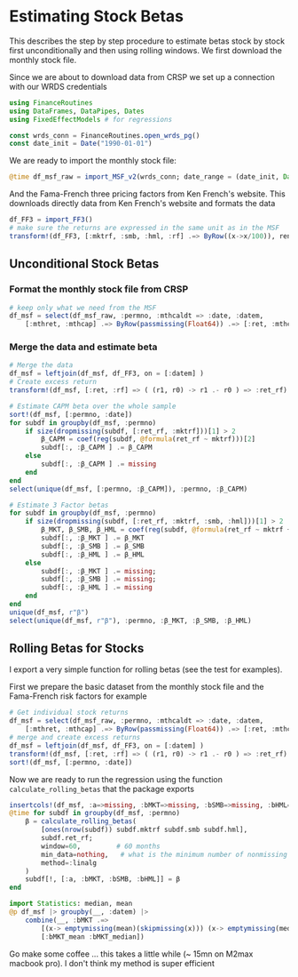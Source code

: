 # Estimating Stock Betas

This describes the step by step procedure to estimate betas stock by stock first unconditionally and then using rolling windows.
We first download the monthly stock file.


Since we are about to download data from CRSP we set up a connection with our WRDS credentials
```julia
using FinanceRoutines
using DataFrames, DataPipes, Dates
using FixedEffectModels # for regressions

const wrds_conn = FinanceRoutines.open_wrds_pg()
const date_init = Date("1990-01-01")
```

We are ready to import the monthly stock file:
```julia
@time df_msf_raw = import_MSF_v2(wrds_conn; date_range = (date_init, Dates.today())); 
```

And the Fama-French three pricing factors from Ken French's website.
This downloads directly data from Ken French's website and formats the data
```julia
df_FF3 = import_FF3()
# make sure the returns are expressed in the same unit as in the MSF
transform!(df_FF3, [:mktrf, :smb, :hml, :rf] .=> ByRow((x->x/100)), renamecols=false )
```


## Unconditional Stock Betas


### Format the monthly stock file from CRSP

```julia
# keep only what we need from the MSF
df_msf = select(df_msf_raw, :permno, :mthcaldt => :date, :datem, 
    [:mthret, :mthcap] .=> ByRow(passmissing(Float64)) .=> [:ret, :mthcap]) # convert from decimals
```


### Merge the data and estimate beta

```julia
# Merge the data
df_msf = leftjoin(df_msf, df_FF3, on = [:datem] )
# Create excess return
transform!(df_msf, [:ret, :rf] => ( (r1, r0) -> r1 .- r0 ) => :ret_rf)

# Estimate CAPM beta over the whole sample
sort!(df_msf, [:permno, :date])
for subdf in groupby(df_msf, :permno)
    if size(dropmissing(subdf, [:ret_rf, :mktrf]))[1] > 2
        β_CAPM = coef(reg(subdf, @formula(ret_rf ~ mktrf)))[2]
        subdf[:, :β_CAPM ] .= β_CAPM
    else
        subdf[:, :β_CAPM ] .= missing
    end
end
select(unique(df_msf, [:permno, :β_CAPM]), :permno, :β_CAPM)

# Estimate 3 Factor betas
for subdf in groupby(df_msf, :permno)
    if size(dropmissing(subdf, [:ret_rf, :mktrf, :smb, :hml]))[1] > 2
        β_MKT, β_SMB, β_HML = coef(reg(subdf, @formula(ret_rf ~ mktrf + smb + hml)))[2:4]
        subdf[:, :β_MKT ] .= β_MKT
        subdf[:, :β_SMB ] .= β_SMB
        subdf[:, :β_HML ] .= β_HML
    else
        subdf[:, :β_MKT ] .= missing; 
        subdf[:, :β_SMB ] .= missing; 
        subdf[:, :β_HML ] .= missing
    end
end
unique(df_msf, r"β")
select(unique(df_msf, r"β"), :permno, :β_MKT, :β_SMB, :β_HML)
```



## Rolling Betas for Stocks

I export a very simple function for rolling betas (see the test for examples). 

First we prepare the basic dataset from the monthly stock file and the Fama-French risk factors for example
```julia
# Get individual stock returns
df_msf = select(df_msf_raw, :permno, :mthcaldt => :date, :datem, 
    [:mthret, :mthcap] .=> ByRow(passmissing(Float64)) .=> [:ret, :mthcap]) # convert from decimals
# merge and create excess returns
df_msf = leftjoin(df_msf, df_FF3, on = [:datem] )
transform!(df_msf, [:ret, :rf] => ( (r1, r0) -> r1 .- r0 ) => :ret_rf)
sort!(df_msf, [:permno, :date])
```

Now we are ready to run the regression using the function `calculate_rolling_betas` that the package exports
```julia
insertcols!(df_msf, :a=>missing, :bMKT=>missing, :bSMB=>missing, :bHML=>missing)
@time for subdf in groupby(df_msf, :permno)
    β = calculate_rolling_betas(
        [ones(nrow(subdf)) subdf.mktrf subdf.smb subdf.hml],
        subdf.ret_rf; 
        window=60,         # 60 months
        min_data=nothing,   # what is the minimum number of nonmissing data to return a proper number
        method=:linalg
    )
    subdf[!, [:a, :bMKT, :bSMB, :bHML]] = β
end

import Statistics: median, mean
@p df_msf |> groupby(__, :datem) |> 
    combine(__, :bMKT .=> 
        [(x-> emptymissing(mean)(skipmissing(x))) (x-> emptymissing(median)(skipmissing(x)))] .=>
        [:bMKT_mean :bMKT_median])
```
Go make some coffee ... this takes a little while (~ 15mn on M2max macbook pro). 
I don't think my method is super efficient 



